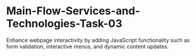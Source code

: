 # Main-Flow-Services-and-Technologies-Task-03
Enhance webpage interactivity by adding JavaScript functionality such as form validation, interactive menus, and dynamic content updates.
